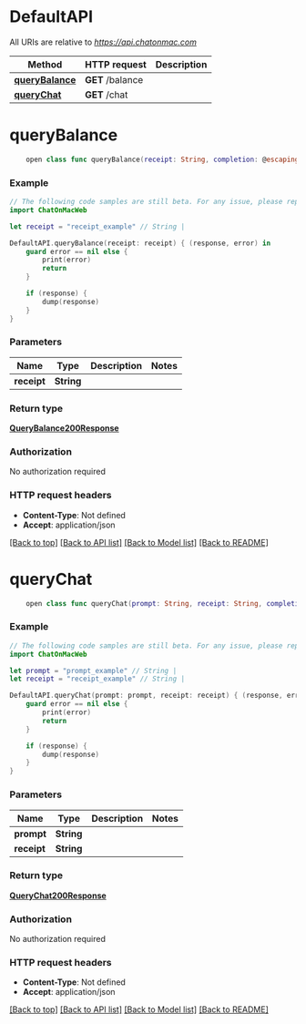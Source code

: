 # DefaultAPI

All URIs are relative to *https://api.chatonmac.com*

Method | HTTP request | Description
------------- | ------------- | -------------
[**queryBalance**](DefaultAPI.md#querybalance) | **GET** /balance | 
[**queryChat**](DefaultAPI.md#querychat) | **GET** /chat | 


# **queryBalance**
```swift
    open class func queryBalance(receipt: String, completion: @escaping (_ data: QueryBalance200Response?, _ error: Error?) -> Void)
```



### Example
```swift
// The following code samples are still beta. For any issue, please report via http://github.com/OpenAPITools/openapi-generator/issues/new
import ChatOnMacWeb

let receipt = "receipt_example" // String | 

DefaultAPI.queryBalance(receipt: receipt) { (response, error) in
    guard error == nil else {
        print(error)
        return
    }

    if (response) {
        dump(response)
    }
}
```

### Parameters

Name | Type | Description  | Notes
------------- | ------------- | ------------- | -------------
 **receipt** | **String** |  | 

### Return type

[**QueryBalance200Response**](QueryBalance200Response.md)

### Authorization

No authorization required

### HTTP request headers

 - **Content-Type**: Not defined
 - **Accept**: application/json

[[Back to top]](#) [[Back to API list]](../README.md#documentation-for-api-endpoints) [[Back to Model list]](../README.md#documentation-for-models) [[Back to README]](../README.md)

# **queryChat**
```swift
    open class func queryChat(prompt: String, receipt: String, completion: @escaping (_ data: QueryChat200Response?, _ error: Error?) -> Void)
```



### Example
```swift
// The following code samples are still beta. For any issue, please report via http://github.com/OpenAPITools/openapi-generator/issues/new
import ChatOnMacWeb

let prompt = "prompt_example" // String | 
let receipt = "receipt_example" // String | 

DefaultAPI.queryChat(prompt: prompt, receipt: receipt) { (response, error) in
    guard error == nil else {
        print(error)
        return
    }

    if (response) {
        dump(response)
    }
}
```

### Parameters

Name | Type | Description  | Notes
------------- | ------------- | ------------- | -------------
 **prompt** | **String** |  | 
 **receipt** | **String** |  | 

### Return type

[**QueryChat200Response**](QueryChat200Response.md)

### Authorization

No authorization required

### HTTP request headers

 - **Content-Type**: Not defined
 - **Accept**: application/json

[[Back to top]](#) [[Back to API list]](../README.md#documentation-for-api-endpoints) [[Back to Model list]](../README.md#documentation-for-models) [[Back to README]](../README.md)

